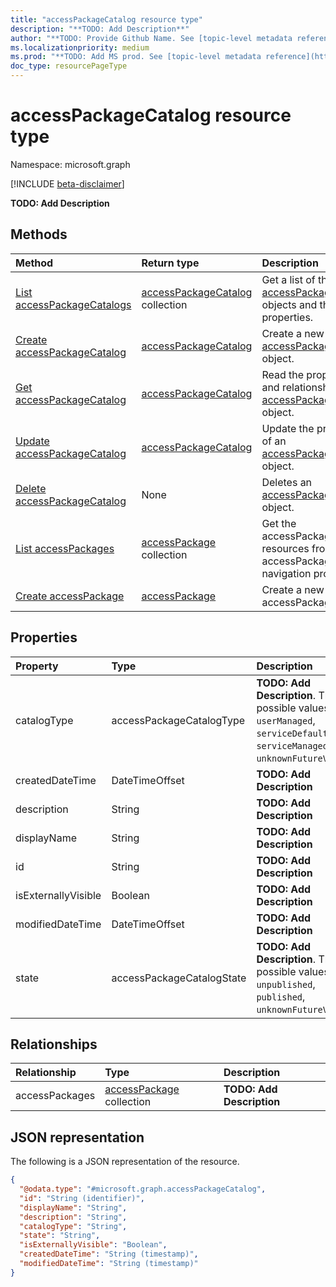 ```yaml
---
title: "accessPackageCatalog resource type"
description: "**TODO: Add Description**"
author: "**TODO: Provide Github Name. See [topic-level metadata reference](https://msgo.azurewebsites.net/add/document/guidelines/metadata.html#topic-level-metadata)**"
ms.localizationpriority: medium
ms.prod: "**TODO: Add MS prod. See [topic-level metadata reference](https://msgo.azurewebsites.net/add/document/guidelines/metadata.html#topic-level-metadata)**"
doc_type: resourcePageType
---
```


# accessPackageCatalog resource type

Namespace: microsoft.graph

[!INCLUDE [beta-disclaimer](../../includes/beta-disclaimer.md)]

**TODO: Add Description**

## Methods
|Method|Return type|Description|
|:---|:---|:---|
|[List accessPackageCatalogs](../api/accesspackagecatalog-list.md)|[accessPackageCatalog](../resources/accesspackagecatalog.md) collection|Get a list of the [accessPackageCatalog](../resources/accesspackagecatalog.md) objects and their properties.|
|[Create accessPackageCatalog](../api/entitlementmanagement-post-catalogs.md)|[accessPackageCatalog](../resources/accesspackagecatalog.md)|Create a new [accessPackageCatalog](../resources/accesspackagecatalog.md) object.|
|[Get accessPackageCatalog](../api/accesspackagecatalog-get.md)|[accessPackageCatalog](../resources/accesspackagecatalog.md)|Read the properties and relationships of an [accessPackageCatalog](../resources/accesspackagecatalog.md) object.|
|[Update accessPackageCatalog](../api/accesspackagecatalog-update.md)|[accessPackageCatalog](../resources/accesspackagecatalog.md)|Update the properties of an [accessPackageCatalog](../resources/accesspackagecatalog.md) object.|
|[Delete accessPackageCatalog](../api/accesspackagecatalog-delete.md)|None|Deletes an [accessPackageCatalog](../resources/accesspackagecatalog.md) object.|
|[List accessPackages](../api/accesspackagecatalog-list-accesspackages.md)|[accessPackage](../resources/accesspackage.md) collection|Get the accessPackage resources from the accessPackages navigation property.|
|[Create accessPackage](../api/accesspackagecatalog-post-accesspackages.md)|[accessPackage](../resources/accesspackage.md)|Create a new accessPackage object.|

## Properties
|Property|Type|Description|
|:---|:---|:---|
|catalogType|accessPackageCatalogType|**TODO: Add Description**. The possible values are: `userManaged`, `serviceDefault`, `serviceManaged`, `unknownFutureValue`.|
|createdDateTime|DateTimeOffset|**TODO: Add Description**|
|description|String|**TODO: Add Description**|
|displayName|String|**TODO: Add Description**|
|id|String|**TODO: Add Description**|
|isExternallyVisible|Boolean|**TODO: Add Description**|
|modifiedDateTime|DateTimeOffset|**TODO: Add Description**|
|state|accessPackageCatalogState|**TODO: Add Description**. The possible values are: `unpublished`, `published`, `unknownFutureValue`.|

## Relationships
|Relationship|Type|Description|
|:---|:---|:---|
|accessPackages|[accessPackage](../resources/accesspackage.md) collection|**TODO: Add Description**|

## JSON representation
The following is a JSON representation of the resource.
<!-- {
  "blockType": "resource",
  "keyProperty": "id",
  "@odata.type": "microsoft.graph.accessPackageCatalog",
  "openType": false
}
-->
``` json
{
  "@odata.type": "#microsoft.graph.accessPackageCatalog",
  "id": "String (identifier)",
  "displayName": "String",
  "description": "String",
  "catalogType": "String",
  "state": "String",
  "isExternallyVisible": "Boolean",
  "createdDateTime": "String (timestamp)",
  "modifiedDateTime": "String (timestamp)"
}
```

